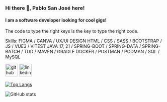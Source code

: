 ### Hi there 👋, Pablo San José here!
#### I am a software developer looking for cool gigs!
The code to type the right keys is the key to type the right code.

Skills: FIGMA / CANVA / UX/UI DESIGN
        HTML / CSS / SASS / BOOTSTRAP / JS / VUE3 / VITEST
        JAVA 17, 21 / SPRING-BOOT / SPRING-DATA / SPRING-BATCH / TDD / MAVEN / GRADLE
        DOCKER / POSTMAN / PODMAN / SQL / MySQL
        


[<img src='https://cdn.jsdelivr.net/npm/simple-icons@3.0.1/icons/github.svg' alt='github' height='40'>](https://github.com/pablosja)  [<img src='https://cdn.jsdelivr.net/npm/simple-icons@3.0.1/icons/linkedin.svg' alt='linkedin' height='40'>](https://www.linkedin.com/in/www.linkedin.com/in/pablo-san-jose-acedo/)  

[![Top Langs](https://github-readme-stats.vercel.app/api/top-langs/?username=pablosja)](https://github.com/anuraghazra/github-readme-stats)

![GitHub stats](https://github-readme-stats.vercel.app/api?username=pablosja&show_icons=true)  

